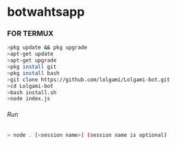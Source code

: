 # botwahtsapp

### FOR TERMUX
```bash
>pkg update && pkg upgrade
>apt-get update
>apt-get upgrade
>pkg install git
>pkg install bash
>git clone https://github.com/lolgami/Lolgami-bot.git
>cd Lolgami-bot
>bash install.sh
>node index.js
```
###### Run
```bash
> node . [<session name>] (session name is optional)
```



